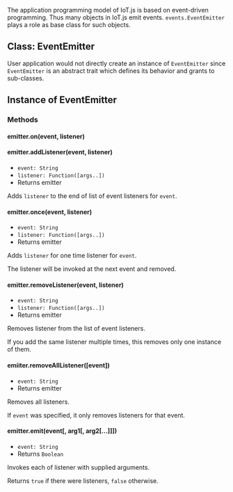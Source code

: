 The application programming model of IoT.js is based on event-driven programming. Thus many objects in IoT.js emit events. `events.EventEmitter` plays a role as base class for such objects.

## Class: EventEmitter
User application would not directly create an instance of `EventEmitter` since `EventEmitter` is an abstract trait which defines its behavior and grants to sub-classes.

## Instance of EventEmitter

### Methods

#### emitter.on(event, listener)
#### emitter.addListener(event, listener)
* `event: String`
* `listener: Function([args..])`
* Returns emitter

Adds `listener` to the end of list of event listeners for `event`.

#### emitter.once(event, listener)
* `event: String`
* `listener: Function([args..])`
* Returns emitter

Adds `listener` for one time listener for `event`.

The listener will be invoked at the next event and removed.

#### emitter.removeListener(event, listener)
* `event: String`
* `listener: Function([args..])`
* Returns emitter

Removes listener from the list of event listeners.

If you add the same listener multiple times, this removes only one instance of them.
#### emiiter.removeAllListener([event])
* `event: String`
* Returns emitter

Removes all listeners.

If `event` was specified, it only removes listeners for that event.

#### emitter.emit(event[, arg1[, arg2[...]]])
* `event: String`
* Returns `Boolean`

Invokes each of listener with supplied arguments.

Returns `true` if there were listeners, `false` otherwise.
